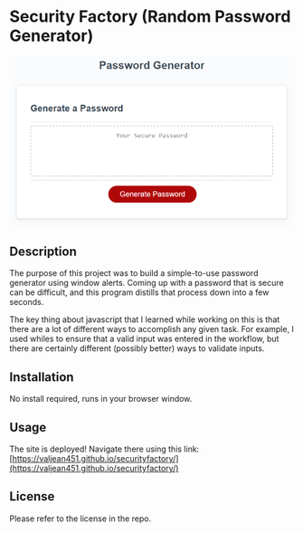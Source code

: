 # Security Factory (Random Password Generator)

![Password generator application](./assets/images/03-javascript-homework-demo.png)


## Description

The purpose of this project was to build a simple-to-use password generator using window alerts. Coming up with a password that is secure can be difficult, and this program distills that process down into a few seconds.

The key thing about javascript that I learned while working on this is that there are a lot of different ways to accomplish any given task. For example, I used whiles to ensure that a valid input was entered in the workflow, but there are certainly different (possibly better) ways to validate inputs.

## Installation

No install required, runs in your browser window.

## Usage

The site is deployed! Navigate there using this link:
[https://valjean451.github.io/securityfactory/](https://valjean451.github.io/securityfactory/)


## License

Please refer to the license in the repo.